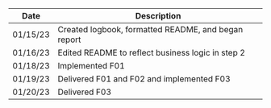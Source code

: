 | Date     | Description                                         |
|----------|-----------------------------------------------------|
| 01/15/23 | Created logbook, formatted README, and began report |
| 01/16/23 | Edited README to reflect business logic in step 2   |
| 01/18/23 | Implemented F01                                     |
| 01/19/23 | Delivered F01 and F02 and implemented F03           |
| 01/20/23 | Delivered F03                                       |